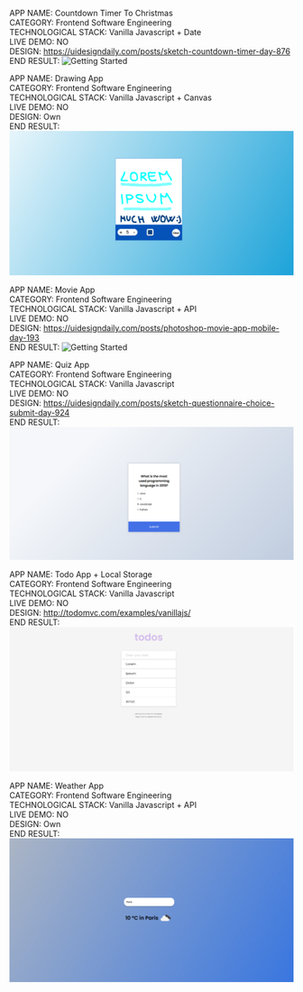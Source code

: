  APP NAME: Countdown Timer To Christmas<br/>
 CATEGORY:  Frontend Software Engineering <br/>
 TECHNOLOGICAL STACK: Vanilla Javascript + Date<br/>
 LIVE DEMO: NO <br/>
 DESIGN: https://uidesigndaily.com/posts/sketch-countdown-timer-day-876 <br/>
 END RESULT:
 ![Getting Started](project-images/Countdown-timer.png)
 
 APP NAME: Drawing App <br/>
 CATEGORY:  Frontend Software Engineering <br/>
 TECHNOLOGICAL STACK: Vanilla Javascript + Canvas<br/>
 LIVE DEMO: NO <br/>
 DESIGN: Own <br/>
 END RESULT:
 ![Getting Started](project-images/Drawing-app.png)

 APP NAME: Movie App <br/>
 CATEGORY:  Frontend Software Engineering <br/>
 TECHNOLOGICAL STACK: Vanilla Javascript + API<br/>
 LIVE DEMO: NO <br/>
 DESIGN: https://uidesigndaily.com/posts/photoshop-movie-app-mobile-day-193 <br/>
 END RESULT:
 ![Getting Started](project-images/movie-app.png)

 APP NAME: Quiz App<br/>
 CATEGORY:  Frontend Software Engineering <br/>
 TECHNOLOGICAL STACK: Vanilla Javascript<br/>
 LIVE DEMO: NO <br/>
 DESIGN: https://uidesigndaily.com/posts/sketch-questionnaire-choice-submit-day-924 <br/>
 END RESULT:
 ![Getting Started](project-images/quiz-app.png)

 APP NAME: Todo App + Local Storage<br/>
 CATEGORY:  Frontend Software Engineering <br/>
 TECHNOLOGICAL STACK: Vanilla Javascript<br/>
 LIVE DEMO: NO <br/>
 DESIGN: http://todomvc.com/examples/vanillajs/ <br/>
 END RESULT:
 ![Getting Started](project-images/todo-app.png)
 
 APP NAME: Weather App <br/>
 CATEGORY:  Frontend Software Engineering <br/>
 TECHNOLOGICAL STACK: Vanilla Javascript + API<br/>
 LIVE DEMO: NO <br/>
 DESIGN: Own <br/>
 END RESULT:
 ![Getting Started](project-images/Weather-app.png)
